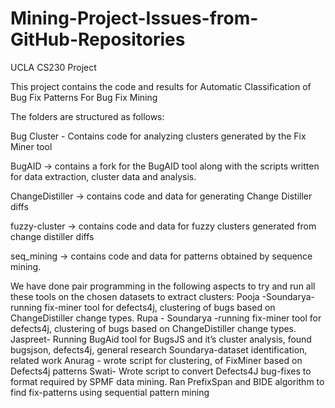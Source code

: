 # Mining-Project-Issues-from-GitHub-Repositories
UCLA CS230 Project

This project contains the code and results for Automatic Classification of Bug Fix Patterns For Bug Fix Mining

The folders are structured as follows:


Bug Cluster - Contains code for analyzing clusters generated by the Fix Miner tool

BugAID -> contains a fork for the BugAID tool along with the scripts written for data extraction, cluster data and analysis.

ChangeDistiller -> contains code and data for generating Change Distiller diffs

fuzzy-cluster -> contains code and data for fuzzy clusters generated from change distiller diffs

seq_mining -> contains code and data for patterns obtained by sequence mining.

We have done pair programming in the following aspects to try and run all these tools on the chosen datasets to extract clusters:
Pooja -Soundarya- running fix-miner tool for defects4j, clustering of bugs based on ChangeDistiller change types. 
Rupa - Soundarya -running fix-miner tool for defects4j, clustering of bugs based on ChangeDistiller change types. 
Jaspreet- Running BugAid tool for BugsJS and it’s cluster analysis, found bugsjson, defects4j, general research
Soundarya-dataset identification, related work
Anurag - wrote script for clustering, of FixMiner based on Defects4j patterns
Swati- Wrote script to convert Defects4J bug-fixes to format required by SPMF data mining. Ran PrefixSpan and BIDE algorithm to find fix-patterns using sequential pattern mining




